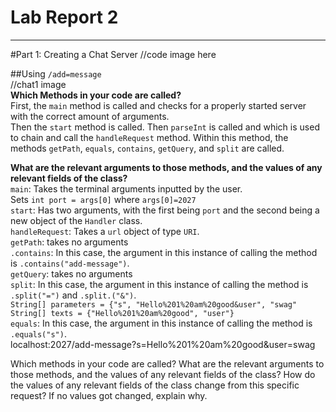 # **Lab Report 2**
***
#Part 1: Creating a Chat Server
//code image here

##Using `/add=message`  
//chat1 image  
**Which Methods in your code are called?**  
First, the `main` method is called and checks for a properly started server with the correct amount of arguments.  
Then the `start` method is called. Then `parseInt` is called and which is used to chain and call the `handleRequest` method. Within this method, the methods `getPath`, `equals`, `contains`, `getQuery`, and `split` are called.  
  
**What are the relevant arguments to those methods, and the values of any relevant fields of the class?**  
`main`: Takes the terminal arguments inputted by the user.  
  Sets `int port = args[0]` where `args[0]=2027`  
`start`: Has two arguments, with the first being `port` and the second being a new object of the `Handler` class.  
`handleRequest`: Takes a `url` object of type `URI`.  
`getPath`: takes no arguments  
`.contains`: In this case, the argument in this instance of calling the method is `.contains("add-message")`.  
`getQuery`: takes no arguments  
`split`: In this case, the argument in this instance of calling the method is `.split("=")` and `.split.("&")`.  
  `String[] parameters = {"s", "Hello%201%20am%20good&user", "swag"`  
  `String[] texts = {"Hello%201%20am%20good", "user"}`  
`equals`: In this case, the argument in this instance of calling the method is `.equals("s")`.  
localhost:2027/add-message?s=Hello%201%20am%20good&user=swag


Which methods in your code are called?
What are the relevant arguments to those methods, and the values of any relevant fields of the class?
How do the values of any relevant fields of the class change from this specific request? If no values got changed, explain why.

